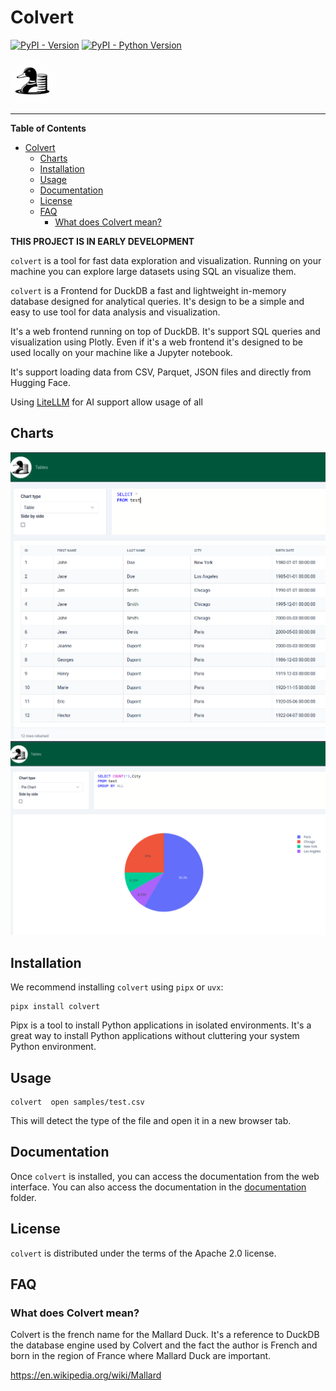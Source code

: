 # Colvert

[![PyPI - Version](https://img.shields.io/pypi/v/colvert.svg)](https://pypi.org/project/colvert)
[![PyPI - Python Version](https://img.shields.io/pypi/pyversions/colvert.svg)](https://pypi.org/project/colvert)

![Logo](colvert/ui/static/logo.png)

-----

**Table of Contents**

- [Colvert](#colvert)
  - [Charts](#charts)
  - [Installation](#installation)
  - [Usage](#usage)
  - [Documentation](#documentation)
  - [License](#license)
  - [FAQ](#faq)
    - [What does Colvert mean?](#what-does-colvert-mean)

**THIS PROJECT IS IN EARLY DEVELOPMENT**

`colvert` is a tool for fast data exploration and visualization. Running on your machine you can explore large datasets using SQL an visualize them. 

`colvert` is a Frontend for DuckDB a fast and lightweight in-memory database designed for analytical queries. It's design to be a simple and easy to use tool for data analysis and visualization. 

It's a web frontend running on top of DuckDB. It's support SQL queries and visualization using Plotly. Even if it's a web frontend it's designed to be used locally on your machine like a Jupyter notebook.

It's support loading data from CSV, Parquet, JSON files and directly from Hugging Face.

Using [LiteLLM](https://github.com/BerriAI/litellm) for AI support allow usage of all 

## Charts

![Table screenshot](colvert/docs/charts/table/table.png)
![Pie chart screenshot](colvert/docs/charts/pie/pie.png)

## Installation

We recommend installing `colvert` using `pipx` or `uvx`:
```console
pipx install colvert
```

Pipx is a tool to install Python applications in isolated environments. It's a great way to install Python applications without cluttering your system Python environment.

## Usage

```console
colvert  open samples/test.csv 
```

This will detect the type of the file and open it in a new browser tab.

## Documentation

Once `colvert` is installed, you can access the documentation from the web interface. You can also access the documentation in the [documentation](colvert/docs/index.md) folder.

## License

`colvert` is distributed under the terms of the Apache 2.0 license.

## FAQ

### What does Colvert mean?

Colvert is the french name for the Mallard Duck. It's a reference to DuckDB the database engine used by Colvert and the fact the author is French and born in the region of France where Mallard Duck are important.

https://en.wikipedia.org/wiki/Mallard
